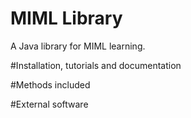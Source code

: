 # MIML Library
A Java library for MIML learning.

#Installation, tutorials and documentation

#Methods included

#External software
